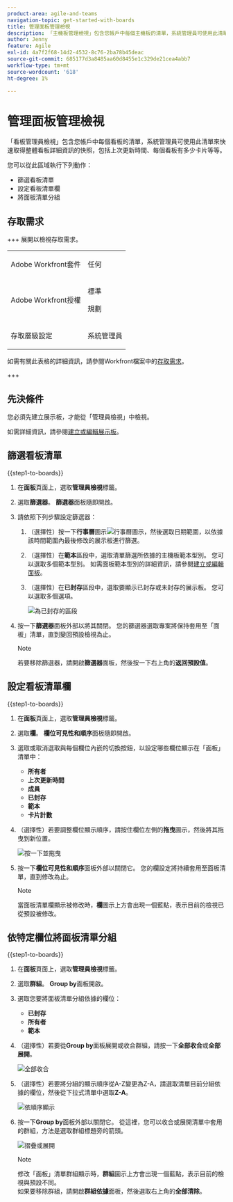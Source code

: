 ```yaml
---
product-area: agile-and-teams
navigation-topic: get-started-with-boards
title: 管理面板管理檢視
description: 「主機板管理檢視」包含您帳戶中每個主機板的清單，系統管理員可使用此清單來快速取得整體主機板詳細資訊的快照。
author: Jenny
feature: Agile
exl-id: 4a7f2f68-14d2-4532-8c76-2ba78b45deac
source-git-commit: 685177d3a8485aa60d8455e1c329de21cea4abb7
workflow-type: tm+mt
source-wordcount: '618'
ht-degree: 1%

---
```


# 管理面板管理檢視

「看板管理員檢視」包含您帳戶中每個看板的清單，系統管理員可使用此清單來快速取得整體看板詳細資訊的快照，包括上次更新時間、每個看板有多少卡片等等。

您可以從此區域執行下列動作：

* 篩選看板清單
* 設定看板清單欄
* 將面板清單分組

## 存取需求

+++ 展開以檢視存取需求。

<table style="table-layout:auto"> 
 <col> 
 </col> 
 <col> 
 </col> 
 <tbody> 
  <tr> 
   <td role="rowheader">Adobe Workfront套件</td> 
   <td> <p>任何</p> </td> 
  </tr> 
  <tr> 
   <td role="rowheader">Adobe Workfront授權</td> 
   <td> <p>標準</p>
        <p> 規劃 </p></td> 
  </tr> 
    <tr> 
   <td role="rowheader">存取層級設定</td> 
   <td> <p>系統管理員 </p>
        </td> 
  </tr> 
 </tbody> 
</table>

如需有關此表格的詳細資訊，請參閱Workfront檔案中的[存取需求](/help/quicksilver/administration-and-setup/add-users/access-levels-and-object-permissions/access-level-requirements-in-documentation.md)。

+++

## 先決條件

您必須先建立展示板，才能從「管理員檢視」中檢視。

如需詳細資訊，請參閱[建立或編輯展示板](/help/quicksilver/agile/get-started-with-boards/create-edit-board.md)。

## 篩選看板清單

{{step1-to-boards}}

1. 在&#x200B;**面板**&#x200B;頁面上，選取&#x200B;**管理員檢視**&#x200B;標籤。

1. 選取&#x200B;**篩選器**。 **篩選器**&#x200B;面板隨即開啟。

1. 請依照下列步驟設定篩選器：

   1. （選擇性）按一下&#x200B;**行事曆**&#x200B;圖示![行事曆圖示](assets/calendar-icon.png)，然後選取日期範圍，以依據該時間範圍內最後修改的展示板進行篩選。

   1. （選擇性）在&#x200B;**範本**區段中，選取清單篩選所依據的主機板範本型別。 您可以選取多個範本型別。
如需面板範本型別的詳細資訊，請參閱[建立或編輯面板](/help/quicksilver/agile/get-started-with-boards/create-edit-board.md)。

   1. （選擇性）在&#x200B;**已封存**&#x200B;區段中，選取要顯示已封存或未封存的展示板。 您可以選取多個選項。

      ![為已封存的區段](assets/is-archived-section.png)

1. 按一下&#x200B;**篩選器**&#x200B;面板外部以將其關閉。 您的篩選器選取專案將保持套用至「面板」清單，直到變回預設檢視為止。

   >[!NOTE]
   >
   >若要移除篩選器，請開啟&#x200B;**篩選器**&#x200B;面板，然後按一下右上角的&#x200B;**返回預設值**。

## 設定看板清單欄

{{step1-to-boards}}

1. 在&#x200B;**面板**&#x200B;頁面上，選取&#x200B;**管理員檢視**&#x200B;標籤。

1. 選取&#x200B;**欄**。 **欄位可見性和順序**&#x200B;面板隨即開啟。

1. 選取或取消選取與每個欄位內嵌的切換按鈕，以設定哪些欄位顯示在「面板」清單中：

   * **所有者**
   * **上次更新時間**
   * **成員**
   * **已封存**
   * **範本**
   * **卡片計數**

1. （選擇性）若要調整欄位顯示順序，請按住欄位左側的&#x200B;**拖曳**&#x200B;圖示，然後將其拖曳到新位置。

   ![按一下並拖曳](assets/click-and-drag.png)

1. 按一下&#x200B;**欄位可見性和順序**&#x200B;面板外部以關閉它。 您的欄設定將持續套用至面板清單，直到修改為止。

   >[!NOTE]
   >
   > 當面板清單欄顯示被修改時，**欄**&#x200B;圖示上方會出現一個藍點，表示目前的檢視已從預設被修改。

## 依特定欄位將面板清單分組

{{step1-to-boards}}

1. 在&#x200B;**面板**&#x200B;頁面上，選取&#x200B;**管理員檢視**&#x200B;標籤。

1. 選取&#x200B;**群組**。 **Group by**&#x200B;面板開啟。

1. 選取您要將面板清單分組依據的欄位：

   * **已封存**
   * **所有者**
   * **範本**

1. （選擇性）若要從&#x200B;**Group by**&#x200B;面板展開或收合群組，請按一下&#x200B;**全部收合**&#x200B;或&#x200B;**全部展開**。

   ![全部收合](assets/collapse-all.png)

1. （選擇性）若要將分組的顯示順序從A-Z變更為Z-A，請選取清單目前分組依據的欄位，然後從下拉式清單中選取&#x200B;**Z-A**。

   ![依順序顯示](assets/display-by-order.png)

1. 按一下&#x200B;**Group by**&#x200B;面板外部以關閉它。 從這裡，您可以收合或展開清單中套用的群組，方法是選取群組標題旁的箭頭。

   ![摺疊或展開](assets/collapse-or-expand.png)

   >[!NOTE]
   >   
   >修改「面板」清單群組顯示時，**群組**&#x200B;圖示上方會出現一個藍點，表示目前的檢視與預設不同。<br>
   >如果要移除群組，請開啟&#x200B;**群組依據**&#x200B;面板，然後選取右上角的&#x200B;**全部清除**。
